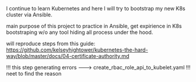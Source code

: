 I continue to  learn Kubernetes and here I will try to bootstrap my new K8s cluster via Ansible.

main purpose of this project to practice in Ansible, get expirience in K8s bootstraping w/o any tool hiding all process under the hood.

will reproduce steps from this guide:
https://github.com/kelseyhightower/kubernetes-the-hard-way/blob/master/docs/04-certificate-authority.md



 !!! this step generating errors ---> create_rbac_role_api_to_kubelet.yaml
 !!! neet to find the reason
